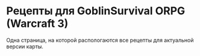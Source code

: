 # Рецепты для GoblinSurvival ORPG (Warcraft 3)

Одна страница, на которой распологаются все рецепты для актуальной версии карты.
